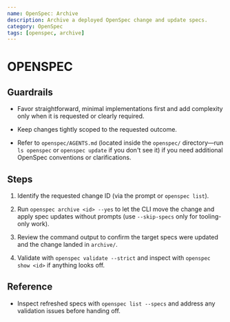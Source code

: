 ```yaml
---
name: OpenSpec: Archive
description: Archive a deployed OpenSpec change and update specs.
category: OpenSpec
tags: [openspec, archive]
---
```


# OPENSPEC

<!-- OPENSPEC:START -->

## **Guardrails**

- Favor straightforward, minimal implementations first and add complexity only when it is requested or clearly required.

- Keep changes tightly scoped to the requested outcome.

- Refer to `openspec/AGENTS.md` (located inside the `openspec/` directory—run `ls openspec` or `openspec update` if you don't see it) if you need additional OpenSpec conventions or clarifications.

## **Steps**

1. Identify the requested change ID (via the prompt or `openspec list`).

2. Run `openspec archive <id> --yes` to let the CLI move the change and apply spec updates without prompts (use `--skip-specs` only for tooling-only work).

3. Review the command output to confirm the target specs were updated and the change landed in `archive/`.

4. Validate with `openspec validate --strict` and inspect with `openspec show <id>` if anything looks off.

## **Reference**

- Inspect refreshed specs with `openspec list --specs` and address any validation issues before handing off.
<!-- OPENSPEC:END -->
